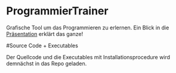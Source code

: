 ProgrammierTrainer
==================

Grafische Tool um das Programmieren zu erlernen. Ein Blick in die [Präsentation](https://github.com/mrqc/programmiertrainer/blob/master/Was%20ist%20der%20ProgrammierTrainer.ppt) erklärt das ganze!

#Source Code + Executables

Der Quellcode und die Executables mit Installationsprocedure wird demnächst in das Repo geladen.
